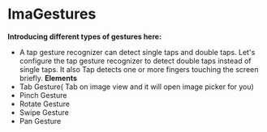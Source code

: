 # ImaGestures
__Introducing different types of gestures here:__
* A tap gesture recognizer can detect single taps and double taps. Let's configure the tap gesture recognizer to detect double taps instead of single taps. It also Tap detects one or more fingers touching the screen briefly.
__Elements__
* Tab Gesture( Tab on image view and it will open image picker for you)
* Pinch Gesture
* Rotate Gesture
* Swipe Gesture
* Pan Gesture
